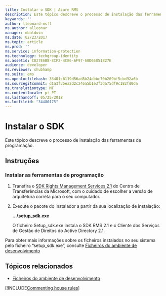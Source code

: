 ```yaml
---
title: Instalar o SDK | Azure RMS
description: Este tópico descreve o processo de instalação das ferramentas de programação.
keywords: ''
author: lleonard-msft
ms.author: alleonar
manager: mbaldwin
ms.date: 02/23/2017
ms.topic: article
ms.prod: ''
ms.service: information-protection
ms.technology: techgroup-identity
ms.assetid: C827E6B8-8CF2-4C86-AF97-60D66851827E
audience: developer
ms.reviewer: shubhamp
ms.suite: ems
ms.openlocfilehash: 33401c6119d56ad8b24dbbc70b209bf5cbd92a6b
ms.sourcegitcommit: d1a3f35ea2d2c246a5b1e3f3da75df9c182fd0da
ms.translationtype: MT
ms.contentlocale: pt-PT
ms.lasthandoff: 05/25/2018
ms.locfileid: "34480175"
---
```

# <a name="install-the-sdk"></a>Instalar o SDK

Este tópico descreve o processo de instalação das ferramentas de programação.

## <a name="instructions"></a>Instruções

### <a name="install-the-developer-tools"></a>Instalar as ferramentas de programação

1.  Transfira o [SDK Rights Management Services 2.1](http://www.microsoft.com/en-us/download/details.aspx?id=38397) do Centro de Transferências da Microsoft, com o cuidado de escolher a versão de arquitetura correta para o seu computador.
2.  Execute o pacote do instalador a partir da sua localização de instalação:

    **...\\setup\_sdk.exe**

    O ficheiro Setup\_sdk.exe instala o SDK RMS 2.1 e o Cliente dos Serviços de Gestão de Direitos do Active Directory 2.1.

Para obter mais informações sobre os ficheiros instalados no seu sistema pelo ficheiro “setup\_sdk.exe”, consulte [Ficheiros do ambiente de desenvolvimento](sdk-elements.md)

## <a name="related-topics"></a>Tópicos relacionados

* [Ficheiros do ambiente de desenvolvimento](sdk-elements.md)

[!INCLUDE[Commenting house rules](../includes/houserules.md)]